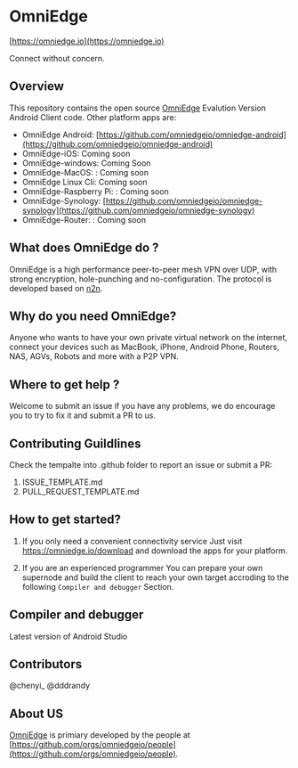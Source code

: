 # OmniEdge
[https://omniedge.io](https://omniedge.io)

Connect without concern.

## Overview

This repository contains the open source [OmniEdge](https://omniedge.io) Evalution Version Android Client code. Other platform apps are: 

- OmniEdge Android: [https://github.com/omniedgeio/omniedge-android](https://github.com/omniedgeio/omniedge-android)
- OmniEdge-iOS: Coming soon
- OmniEdge-windows: Coming Soon
- OmniEdge-MacOS: : Coming soon
- OmniEdge Linux Cli: Coming soon
- OmniEdge-Raspberry Pi: : Coming soon
- OmniEdge-Synology: [https://github.com/omniedgeio/omniedge-synology](https://github.com/omniedgeio/omniedge-synology)
- OmniEdge-Router: : Coming soon

## What does OmniEdge do ?

OmniEdge is a high performance peer-to-peer mesh VPN over UDP, with strong encryption, hole-punching and no-configuration. The protocol is developed based on [n2n](https://github.com/ntop/n2n).

## Why do you need OmniEdge?

Anyone who wants to have your own private virtual network on the internet, connect your devices such as MacBook, iPhone, Android Phone, Routers, NAS, AGVs, Robots and more with a P2P VPN.

## Where to get help ? 

Welcome to submit an issue if you have any problems, we do encourage you to try to fix it and submit a PR to us. 

## Contributing Guildlines

Check the tempalte into .github folder to report an issue or submit a PR: 
1. ISSUE_TEMPLATE.md 
2. PULL_REQUEST_TEMPLATE.md 

## How to get started? 

1. If you only need a convenient connectivity service 
Just visit https://omniedge.io/download and download the apps for your platform. 

2. If you are an experienced programmer 
You can prepare your own supernode and build the client to reach your own target accroding to the following `Compiler and debugger` Section.


## Compiler and debugger

Latest version of Android Studio


## Contributors

@chenyi_ @dddrandy

## About US
[OmniEdge](https://omniedge.io) is primiary developed by the people at [https://github.com/orgs/omniedgeio/people](https://github.com/orgs/omniedgeio/people). 
